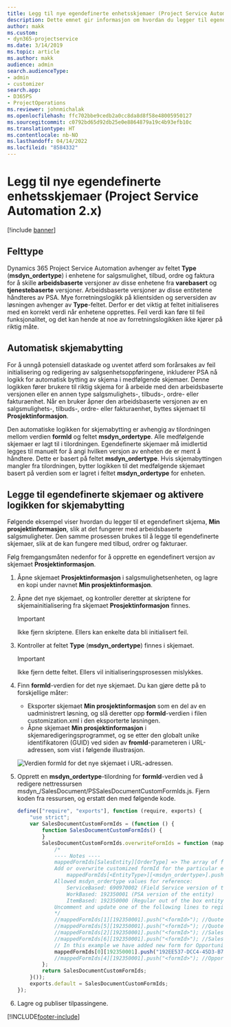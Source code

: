 ```yaml
---
title: Legg til nye egendefinerte enhetsskjemaer (Project Service Automation 2.x)
description: Dette emnet gir informasjon om hvordan du legger til egendefinerte enhetsskjemaer for salgsmuligheter, tilbud, ordrer eller fakturaer i Dynamics 365 Project Service Automation 2.x.
author: makk
ms.custom:
- dyn365-projectservice
ms.date: 3/14/2019
ms.topic: article
ms.author: makk
audience: admin
search.audienceType:
- admin
- customizer
search.app:
- D365PS
- ProjectOperations
ms.reviewer: johnmichalak
ms.openlocfilehash: ffc702bbe9cedb2a0cc8da8d8f58e48005950127
ms.sourcegitcommit: c0792bd65d92db25e0e8864879a19c4b93efb10c
ms.translationtype: HT
ms.contentlocale: nb-NO
ms.lasthandoff: 04/14/2022
ms.locfileid: "8584332"
---
```

# <a name="add-new-custom-entity-forms-project-service-automation-2x"></a>Legg til nye egendefinerte enhetsskjemaer (Project Service Automation 2.x)

[!include [banner](../../includes/psa-now-project-operations.md)]

## <a name="type-field"></a>Felttype 

Dynamics 365 Project Service Automation avhenger av feltet **Type** (**msdyn\_ordertype**) i enhetene for salgsmulighet, tilbud, ordre og faktura for å skille **arbeidsbaserte** versjoner av disse enhetene fra **varebasert** og **tjenestebaserte** versjoner. Arbeidsbaserte versjoner av disse entitetene håndteres av PSA. Mye forretningslogikk på klientsiden og serversiden av løsningen avhenger av **Type**-feltet. Derfor er det viktig at feltet initialiseres med en korrekt verdi når enhetene opprettes. Feil verdi kan føre til feil funksjonalitet, og det kan hende at noe av forretningslogikken ikke kjører på riktig måte.

## <a name="automatic-form-switching"></a>Automatisk skjemabytting

For å unngå potensiell dataskade og uventet atferd som forårsakes av feil initialisering og redigering av salgsenhetsoppføringene, inkluderer PSA nå logikk for automatisk bytting av skjema i medfølgende skjemaer. Denne logikken fører brukere til riktig skjema for å arbeide med den arbeidsbaserte versjonen eller en annen type salgsmulighets-, tilbuds-, ordre- eller fakturaenhet. Når en bruker åpner den arbeidsbaserte versjonen av en salgsmulighets-, tilbuds-, ordre- eller fakturaenhet, byttes skjemaet til **Prosjektinformasjon**.

Den automatiske logikken for skjemabytting er avhengig av tilordningen mellom verdien **formId** og feltet **msdyn\_ordertype**. Alle medfølgende skjemaer er lagt til i tilordningen. Egendefinerte skjemaer må imidlertid legges til manuelt for å angi hvilken versjon av enheten de er ment å håndtere. Dette er basert på feltet **msdyn\_ordertype**. Hvis skjemabyttingen mangler fra tilordningen, bytter logikken til det medfølgende skjemaet basert på verdien som er lagret i feltet **msdyn\_ordertype** for enheten.

## <a name="add-custom-forms-and-turn-on-the-form-switching-logic"></a>Legge til egendefinerte skjemaer og aktivere logikken for skjemabytting

Følgende eksempel viser hvordan du legger til et egendefinert skjema, **Min prosjektinformasjon**, slik at det fungerer med arbeidsbaserte salgsmuligheter. Den samme prosessen brukes til å legge til egendefinerte skjemaer, slik at de kan fungere med tilbud, ordrer og fakturaer.

Følg fremgangsmåten nedenfor for å opprette en egendefinert versjon av skjemaet **Prosjektinformasjon**.

1. Åpne skjemaet **Prosjektinformasjon** i salgsmulighetsenheten, og lagre en kopi under navnet **Min prosjektinformasjon**.
2. Åpne det nye skjemaet, og kontroller deretter at skriptene for skjemainitialisering fra skjemaet **Prosjektinformasjon** finnes. 

    > [!IMPORTANT]
    > Ikke fjern skriptene. Ellers kan enkelte data bli initialisert feil.

3. Kontroller at feltet **Type** (**msdyn\_ordertype**) finnes i skjemaet. 

    > [!IMPORTANT]
    > Ikke fjern dette feltet. Ellers vil initialiseringsprosessen mislykkes.

4. Finn **formId**-verdien for det nye skjemaet. Du kan gjøre dette på to forskjellige måter:

    - Eksporter skjemaet **Min prosjektinformasjon** som en del av en uadministrert løsning, og slå deretter opp **formId**-verdien i filen customization.xml i den eksporterte løsningen.
    - Åpne skjemaet **Min prosjektinformasjon** i skjemaredigeringsprogrammet, og se etter den globalt unike identifikatoren (GUID) ved siden av **fromId**-parameteren i URL-adressen, som vist i følgende illustrasjon.

    ![Verdien formId for det nye skjemaet i URL-adressen.](media/how-to-add-custom-forms-in-v2.0.png)

5. Opprett en **msdyn\_ordertype**-tilordning for **formId**-verdien ved å redigere nettressursen msdyn\_/SalesDocument/PSSalesDocumentCustomFormIds.js. Fjern koden fra ressursen, og erstatt den med følgende kode.

    ```javascript
    define(["require", "exports"], function (require, exports) {
        "use strict";
        var SalesDocumentCustomFormIds = (function () {
            function SalesDocumentCustomFormIds() {
            }
            SalesDocumentCustomFormIds.overwriteFormIds = function (mappedFormIds) {
                /*
                ---- Notes ----
                mappedFormIds[SalesEntity][OrderType] => The array of forms IDs that support particular entity and order type
                Add or overwrite customized formId for the particular entity and order type by calling:
                    mappedFormIds[<EntityType>][<msdyn_ordertype>].push("<formId>");
                Allowed msdyn_ordertype values for reference:
                    ServiceBased: 690970002 (Field Service version of the entity)
                    WorkBased: 192350001 (PSA version of the entity)
                    ItemBased: 192350000 (Regular out of the box entity)
                Uncomment and update one of the following lines to register custom PSA form for required entity:
                */      
                //mappedFormIds[1][192350001].push("<formId>"); //Quote
                //mappedFormIds[5][192350001].push("<formId>"); //Quote Line
                //mappedFormIds[2][192350001].push("<formId>"); //Sales Order
                //mappedFormIds[6][192350001].push("<formId>"); //Sales Order Line
                // In this example we have added new form for Opportunity
                mappedFormIds[0][192350001].push("192EE537-DCC4-45D3-B7AF-EA694B9113D2"); //Opportunity
                //mappedFormIds[4][192350001].push("<formId>"); //Opportunity Line
            };
            return SalesDocumentCustomFormIds;
        }());
        exports.default = SalesDocumentCustomFormIds;
    });
    ```

6. Lagre og publiser tilpassingene.


[!INCLUDE[footer-include](../../includes/footer-banner.md)]

